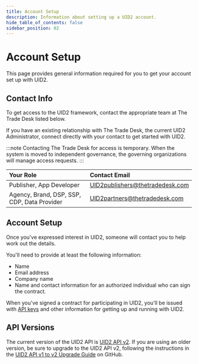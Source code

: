 ```yaml
---
title: Account Setup
description: Information about setting up a UID2 account.
hide_table_of_contents: false
sidebar_position: 02
---
```


# Account Setup

This page provides general information required for you to get your account set up with UID2.

<!-- It includes:

* [Contact Info](#contact-info)
* [Account Setup](#account-setup)
* [API Versions](#api-versions)
 -->
## Contact Info

To get access to the UID2 framework, contact the appropriate team at The Trade Desk listed below. 

If you have an existing relationship with The Trade Desk, the current UID2 Administrator, connect directly with your contact to get started with UID2.

:::note
Contacting The Trade Desk for access is temporary. When the system is moved to independent governance, the governing organizations will manage access requests.
:::

| Your Role | Contact Email |
| :--- | :--- |
| Publisher, App Developer | [UID2publishers@thetradedesk.com](mailto:UID2publishers@thetradedesk.com) |
| Agency, Brand, DSP, SSP, CDP, Data Provider | [UID2partners@thetradedesk.com](mailto:UID2partners@thetradedesk.com) |

## Account Setup

Once you've expressed interest in UID2, someone will contact you to help work out the details.

You'll need to provide at least the following information:
* Name
* Email address
* Company name
* Name and contact information for an authorized individual who can sign the contract.

When you've signed a contract for participating in UID2, you'll be issued with [API keys](gs-api-keys.md) and other information for getting up and running with UID2.


## API Versions

The current version of the UID2 API is [UID2 API v2](../summary-doc-v2.md). If you are using an older version, be sure to upgrade to the UID2 API v2, following the instructions in the [UID2 API v1 to v2 Upgrade Guide](https://github.com/IABTechLab/uid2docs/blob/main/api/v2/upgrades/upgrade-guide.md) on GitHub.
